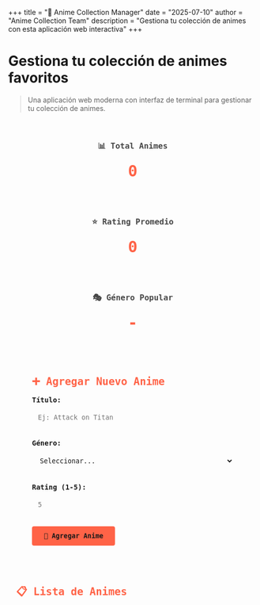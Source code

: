 +++
title = "🎌 Anime Collection Manager"
date = "2025-07-10"
author = "Anime Collection Team"
description = "Gestiona tu colección de animes con esta aplicación web interactiva"
+++

# Gestiona tu colección de animes favoritos

> Una aplicación web moderna con interfaz de terminal para gestionar tu colección de animes.

<div id="app">
  <!-- Dashboard Stats -->
  <div class="stats-container">
    <div class="stat-card">
      <h3>📊 Total Animes</h3>
      <span id="total-animes">0</span>
    </div>
    <div class="stat-card">
      <h3>⭐ Rating Promedio</h3>
      <span id="avg-rating">0</span>
    </div>
    <div class="stat-card">
      <h3>🎭 Género Popular</h3>
      <span id="popular-genre">-</span>
    </div>
  </div>

  <!-- Add Anime Form -->
  <div class="form-container">
    <h2>➕ Agregar Nuevo Anime</h2>
    <form id="add-anime-form">
      <div class="form-group" style="display: none;">
        <label for="anime-id">ID:</label>
        <input type="text" id="anime-id" readonly>
      </div>
      <div class="form-group">
        <label for="anime-title">Título:</label>
        <input type="text" id="anime-title" required placeholder="Ej: Attack on Titan">
      </div>
      <div class="form-group">
        <label for="anime-genre">Género:</label>
        <select id="anime-genre" required>
          <option value="">Seleccionar...</option>
          <option value="Action">Action</option>
          <option value="Adventure">Adventure</option>
          <option value="Comedy">Comedy</option>
          <option value="Drama">Drama</option>
          <option value="Fantasy">Fantasy</option>
          <option value="Horror">Horror</option>
          <option value="Mystery">Mystery</option>
          <option value="Romance">Romance</option>
          <option value="Sci-Fi">Sci-Fi</option>
          <option value="Slice of Life">Slice of Life</option>
          <option value="Sports">Sports</option>
          <option value="Supernatural">Supernatural</option>
          <option value="Thriller">Thriller</option>
        </select>
      </div>
      <div class="form-group">
        <label for="anime-rating">Rating (1-5):</label>
        <input type="number" id="anime-rating" min="1" max="5" required placeholder="5">
      </div>
      <button type="submit">🎌 Agregar Anime</button>
    </form>
  </div>

  <!-- Messages -->
  <div id="message" class="message"></div>

  <!-- Anime List -->
  <div class="anime-list-container">
    <h2>📋 Lista de Animes</h2>
    <div id="anime-list" class="anime-grid"></div>
  </div>
</div>

<style>
/* Estilos adaptados al tema Terminal */
:root {
  --terminal-primary: #ff6347;
  --terminal-secondary: #ff4757;
  --terminal-accent: #ff3838;
  --terminal-success: #2ed573;
  --terminal-bg: var(--background);
  --terminal-card: var(--accent);
  --terminal-border: var(--accent);
  --terminal-text: var(--color);
}

#app {
  max-width: 1200px;
  margin: 2rem auto;
  padding: 0 1rem;
}

.stats-container {
  display: grid;
  grid-template-columns: repeat(auto-fit, minmax(250px, 1fr));
  gap: 1.5rem;
  margin-bottom: 2rem;
}

.stat-card {
  background: var(--terminal-card);
  padding: 1.5rem;
  border-radius: 4px;
  text-align: center;
  border: 1px solid var(--terminal-border);
  transition: all 0.3s ease;
}

.stat-card:hover {
  transform: translateY(-2px);
  border-color: var(--terminal-primary);
}

.stat-card h3 {
  margin: 0 0 1rem 0;
  font-size: 1rem;
  opacity: 0.8;
  font-family: 'Fira Code', monospace;
}

.stat-card span {
  font-size: 2rem;
  font-weight: bold;
  display: block;
  color: var(--terminal-primary);
  font-family: 'Fira Code', monospace;
}

.form-container {
  background: var(--terminal-card);
  padding: 2rem;
  border-radius: 4px;
  margin-bottom: 2rem;
  border: 1px solid var(--terminal-border);
}

.form-container h2 {
  margin-top: 0;
  font-family: 'Fira Code', monospace;
  color: var(--terminal-primary);
}

.form-group {
  margin-bottom: 1.5rem;
}

.form-group label {
  display: block;
  margin-bottom: 0.5rem;
  font-weight: 600;
  font-family: 'Fira Code', monospace;
}

.form-group input,
.form-group select {
  width: 100%;
  padding: 0.75rem;
  border: 1px solid var(--terminal-border);
  border-radius: 4px;
  background: var(--terminal-bg);
  color: var(--terminal-text);
  font-family: 'Fira Code', monospace;
}

.form-group input:focus,
.form-group select:focus {
  outline: none;
  border-color: var(--terminal-primary);
}

button {
  background: var(--terminal-primary);
  color: var(--terminal-bg);
  padding: 0.75rem 1.5rem;
  border: none;
  border-radius: 4px;
  font-weight: 600;
  cursor: pointer;
  font-family: 'Fira Code', monospace;
  transition: background 0.3s ease;
}

button:hover {
  background: var(--terminal-secondary);
}

.message {
  padding: 1rem;
  margin: 1rem 0;
  border-radius: 4px;
  text-align: center;
  display: none;
  font-family: 'Fira Code', monospace;
}

.message.success {
  background: rgba(46, 213, 115, 0.1);
  color: var(--terminal-success);
  border: 1px solid var(--terminal-success);
}

.message.error {
  background: rgba(255, 56, 56, 0.1);
  color: var(--terminal-accent);
  border: 1px solid var(--terminal-accent);
}

.anime-list-container h2 {
  font-family: 'Fira Code', monospace;
  color: var(--terminal-primary);
}

.anime-grid {
  display: grid;
  grid-template-columns: repeat(auto-fill, minmax(300px, 1fr));
  gap: 1rem;
}

.anime-card {
  background: var(--terminal-card);
  border-radius: 4px;
  padding: 1.5rem;
  border: 1px solid var(--terminal-border);
  transition: all 0.3s ease;
}

.anime-card:hover {
  border-color: var(--terminal-primary);
  transform: translateY(-2px);
}

.anime-card h3 {
  margin-top: 0;
  color: var(--terminal-primary);
  font-family: 'Fira Code', monospace;
}

.anime-card p {
  margin: 0.5rem 0;
  font-family: 'Fira Code', monospace;
}

.anime-card .rating {
  color: var(--terminal-accent);
  font-weight: bold;
}

.anime-card .genre {
  background: var(--terminal-primary);
  color: var(--terminal-bg);
  padding: 0.25rem 0.75rem;
  border-radius: 4px;
  font-size: 0.8rem;
  display: inline-block;
  margin: 0.5rem 0;
  font-family: 'Fira Code', monospace;
}

.delete-btn {
  background: var(--terminal-accent);
  color: var(--terminal-bg);
  border: none;
  padding: 0.5rem 1rem;
  border-radius: 4px;
  cursor: pointer;
  font-size: 0.8rem;
  font-family: 'Fira Code', monospace;
  transition: background 0.3s ease;
}

.delete-btn:hover {
  background: #ff2f2f;
}

@media (max-width: 768px) {
  .stats-container {
    grid-template-columns: 1fr;
  }
  
  .anime-grid {
    grid-template-columns: 1fr;
  }
  
  .form-container {
    padding: 1rem;
  }
}
</style>

<script>
// API Configuration
const API_BASE_URL = '/animes';

// DOM Elements
const addAnimeForm = document.getElementById('add-anime-form');
const animeList = document.getElementById('anime-list');
const messageDiv = document.getElementById('message');
const totalAnimesSpan = document.getElementById('total-animes');
const avgRatingSpan = document.getElementById('avg-rating');
const popularGenreSpan = document.getElementById('popular-genre');

// Initialize App
document.addEventListener('DOMContentLoaded', function() {
    loadAnimes();
    setupEventListeners();
    generateNextId();
});

// Event Listeners
function setupEventListeners() {
    addAnimeForm.addEventListener('submit', handleAddAnime);
}

// Generate next available ID
async function generateNextId() {
    try {
        const response = await fetch(API_BASE_URL);
        const animes = await response.json();
        
        // Find the highest ID and add 1
        let maxId = 0;
        animes.forEach(anime => {
            const id = parseInt(anime.id);
            if (!isNaN(id) && id > maxId) {
                maxId = id;
            }
        });
        
        const nextId = maxId + 1;
        document.getElementById('anime-id').value = nextId.toString();
    } catch (error) {
        // If API fails, use timestamp as ID
        const timestampId = Date.now().toString().slice(-6);
        document.getElementById('anime-id').value = timestampId;
    }
}

// Load and Display Animes
async function loadAnimes() {
    try {
        const response = await fetch(API_BASE_URL);
        const animes = await response.json();
        
        displayAnimes(animes);
        updateStats(animes);
    } catch (error) {
        showMessage('Error loading animes: ' + error.message, 'error');
    }
}

// Display Animes
function displayAnimes(animes) {
    animeList.innerHTML = '';
    
    animes.forEach(anime => {
        const animeCard = document.createElement('div');
        animeCard.className = 'anime-card';
        animeCard.innerHTML = `
            <h3>${anime.title}</h3>
            <p><strong>ID:</strong> ${anime.id}</p>
            <p><strong>Genre:</strong> <span class="genre">${anime.genre}</span></p>
            <p><strong>Rating:</strong> <span class="rating">${'⭐'.repeat(anime.rating)}</span> (${anime.rating}/5)</p>
            <button class="delete-btn" onclick="deleteAnime('${anime.id}')">🗑️ Delete</button>
        `;
        animeList.appendChild(animeCard);
    });
}

// Update Statistics
function updateStats(animes) {
    const total = animes.length;
    const avgRating = total > 0 ? (animes.reduce((sum, anime) => sum + anime.rating, 0) / total).toFixed(1) : 0;
    
    // Find most popular genre
    const genreCount = {};
    animes.forEach(anime => {
        genreCount[anime.genre] = (genreCount[anime.genre] || 0) + 1;
    });
    
    const popularGenre = Object.keys(genreCount).reduce((a, b) => 
        genreCount[a] > genreCount[b] ? a : b, 'N/A');
    
    totalAnimesSpan.textContent = total;
    avgRatingSpan.textContent = avgRating;
    popularGenreSpan.textContent = total > 0 ? popularGenre : 'N/A';
}

// Add New Anime
async function handleAddAnime(event) {
    event.preventDefault();
    
    const anime = {
        id: document.getElementById('anime-id').value,
        title: document.getElementById('anime-title').value,
        genre: document.getElementById('anime-genre').value,
        rating: parseInt(document.getElementById('anime-rating').value)
    };
    
    try {
        const response = await fetch(API_BASE_URL, {
            method: 'POST',
            headers: {
                'Content-Type': 'application/json'
            },
            body: JSON.stringify(anime)
        });
        
        if (response.ok) {
            showMessage('✅ Anime agregado exitosamente!', 'success');
            addAnimeForm.reset();
            loadAnimes();
            generateNextId(); // Generate new ID for next anime
        } else {
            throw new Error('Error al agregar anime');
        }
    } catch (error) {
        showMessage('❌ Error al agregar anime: ' + error.message, 'error');
    }
}

// Delete Anime
async function deleteAnime(id) {
    if (!confirm('¿Estás seguro de que quieres eliminar este anime?')) return;
    
    try {
        const response = await fetch(`${API_BASE_URL}/${id}`, {
            method: 'DELETE'
        });
        
        if (response.ok) {
            showMessage('✅ Anime eliminado exitosamente!', 'success');
            loadAnimes();
        } else {
            throw new Error('Error al eliminar anime');
        }
    } catch (error) {
        showMessage('❌ Error al eliminar anime: ' + error.message, 'error');
    }
}

// Show Message
function showMessage(text, type) {
    messageDiv.textContent = text;
    messageDiv.className = `message ${type}`;
    messageDiv.style.display = 'block';
    
    setTimeout(() => {
        messageDiv.style.display = 'none';
    }, 5000);
}
</script>
